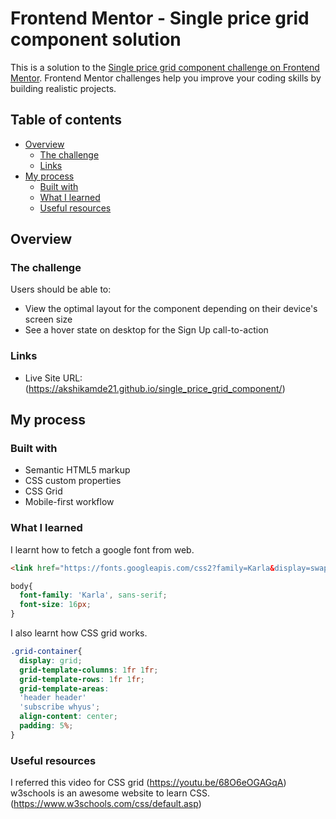 # Frontend Mentor - Single price grid component solution

This is a solution to the [Single price grid component challenge on Frontend Mentor](https://www.frontendmentor.io/challenges/single-price-grid-component-5ce41129d0ff452fec5abbbc). Frontend Mentor challenges help you improve your coding skills by building realistic projects. 

## Table of contents

- [Overview](#overview)
  - [The challenge](#the-challenge)
  - [Links](#links)
- [My process](#my-process)
  - [Built with](#built-with)
  - [What I learned](#what-i-learned)
  - [Useful resources](#useful-resources)


## Overview

### The challenge

Users should be able to:

- View the optimal layout for the component depending on their device's screen size
- See a hover state on desktop for the Sign Up call-to-action

### Links

- Live Site URL: (https://akshikamde21.github.io/single_price_grid_component/)

## My process

### Built with

- Semantic HTML5 markup
- CSS custom properties
- CSS Grid
- Mobile-first workflow

### What I learned

I learnt how to fetch a google font from web.

```html
<link href="https://fonts.googleapis.com/css2?family=Karla&display=swap" rel="stylesheet">
```
```css
body{
  font-family: 'Karla', sans-serif;
  font-size: 16px;
}
```
I also learnt how CSS grid works.

```css
.grid-container{
  display: grid;
  grid-template-columns: 1fr 1fr;
  grid-template-rows: 1fr 1fr;
  grid-template-areas: 
  'header header' 
  'subscribe whyus';
  align-content: center;
  padding: 5%;
}
```

### Useful resources

I referred this video for CSS grid (https://youtu.be/68O6eOGAGqA)
w3schools is an awesome website to learn CSS. (https://www.w3schools.com/css/default.asp)

